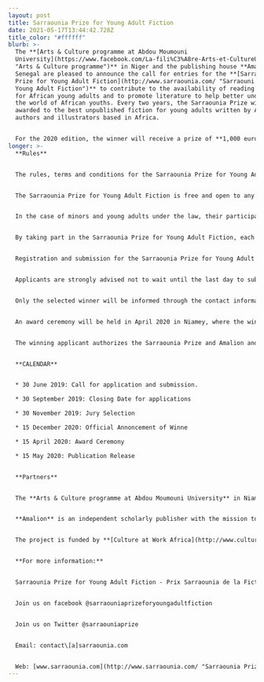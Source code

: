 ```yaml
---
layout: post
title: Sarraounia Prize for Young Adult Fiction
date: 2021-05-17T13:44:42.728Z
title_color: "#ffffff"
blurb: >-
  The **[Arts & Culture programme at Abdou Moumouni
  University](https://www.facebook.com/La-fili%C3%A8re-Arts-et-CultureUAM-2261231903951300/?notify_field=blurb&modal=profile_completion
  "Arts & Culture programme")** in Niger and the publishing house **Amalion** in
  Senegal are pleased to announce the call for entries for the **[Sarraounia
  Prize for Young Adult Fiction](http://www.sarraounia.com/ "Sarraouni Prize for
  Young Adult Fiction")** to contribute to the availability of reading material
  for African young adults and to promote literature to help better understand
  the world of African youths. Every two years, the Sarraounia Prize will be
  awarded to the best unpublished fiction for young adults written by African
  authors and illustrators based in Africa.


  For the 2020 edition, the winner will receive a prize of **1,000 euros**, and the winning entry will be published and disseminated by Amalion and its partners from May 2020. The Sarraounia Prize will explore all traditional and digital media technologies to disseminate its activities and will endeavour to promote the writer and their work in various forums, in order to bring their work to the attention of book industry actors and the general public.
longer: >-
  **Rules**


  The rules, terms and conditions for the Sarraounia Prize for Young Adult Fiction are set out in full on the website [www.sarraounia.com](http://www.sarraounia.com/ "Sarraounia Prize for Young Adult Fiction"). These rules can be consulted throughout the duration of the Sarraounia Prize for Young Adult Fiction at [http://www.sarraounia.com](http://www.sarraounia.com/). To participate, all applicants must complete the application form and submit their entry at  [http://www.sarraounia.com](http://www.sarraounia.com/). This website will be the central point for all information regarding the Sarraounia Prize for Young Adult Fiction.


  The Sarraounia Prize for Young Adult Fiction is free and open to any person resident and citizen of a country in Africa who has written a fictional narrative for Young Adult, illustrated or not, either in English, French, or Hausa. Any work previously published in digital or printed format that has been the subject of an author’s contract is not eligible. Each applicant can only submit one single entry. Any collaboration between two writers or between a writer and an illustrator will be considered as a single entry.


  In the case of minors and young adults under the law, their participation is subject to a written authorization from their parent(s) or guardian(s) dated prior to the commencement of any registration and application procedure.


  By taking part in the Sarraounia Prize for Young Adult Fiction, each applicant guarantees that the work is original, they are the only author(s) of the text presented, and that they have not borrowed or plagiarised existing protected works, and in general, guarantee not to submit works that infringe or could infringe the intellectual property rights or any other third party rights, including copyright or defamation.


  Registration and submission for the Sarraounia Prize for Young Adult Fiction 2020 Edition is from **June 30, 2019 to September 30, 2019.** Any submission outside the time periods expressed herein will not be taken into account.


  Applicants are strongly advised not to wait until the last day to submit their entry.


  Only the selected winner will be informed through the contact information provided in the application form.


  An award ceremony will be held in April 2020 in Niamey, where the winner will be invited to attend. Travel and accommodation of the winner will be supported by the Sarraounia Prize for Young Adult Fiction.


  The winning applicant authorizes the Sarraounia Prize and Amalion and its partners to edit, publish and disseminate the work all over the world.


  **CALENDAR**


  * 30 June 2019: Call for application and submission.

  * 30 September 2019: Closing Date for applications

  * 30 November 2019: Jury Selection

  * 15 December 2020: Official Annoncement of Winne

  * 15 April 2020: Award Ceremony

  * 15 May 2020: Publication Release


  **Partners**


  The **Arts & Culture programme at Abdou Moumouni University** in Niamey, Niger offers courses in arts and culture from Bachelor’s to Doctorate programmes that combine theoretical knowledge, technical learning and artistic practice. The programme welcomes artists in creative residencies and offers master class sessions and seminars. Professional internships at the local and international level strengthen the career prospect of students. The master's and doctoral research programmes aim to promote both artistic and cultural heritage, to question practices and to have an impact on policies.


  **Amalion** is an independent scholarly publisher with the mission to disseminate innovative knowledge on Africa to strengthen the understanding of Africa and its people. Amalion provides a platform for authors to express new, alternative and daring perspectives and views on people, places, events, and issues shaping our world. Amalion produces monographs and literary writings, primarily in English and in French for scholars, students, and general readers with an interest in African Studies, the humanities, and the social sciences.


  The project is funded by **[Culture at Work Africa](http://www.cultureatworkafrica.net/ "Culture at Work Africa")**, a consortium of eight African, European and international partners in collaboration with the European Union to create new opportunities and mobilise stakeholders to promote intercultural dialogue and cultural diversity in urban and peri-urban areas in Africa as drivers for social inclusion and sustainable human development.


  **For more information:**


  Sarraounia Prize for Young Adult Fiction - Prix Sarraounia de la Fiction Jeune Adulte


  Join us on facebook @sarraouniaprizeforyoungadultfiction


  Join us on Twitter @sarraouniaprize


  Email: contact\[a]sarraounia.com


  Web: [www.sarraounia.com](http://www.sarraounia.com/ "Sarraounia Prize for Young Adult Fiction")
---
```

